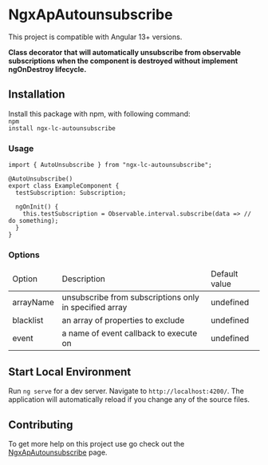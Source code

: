 # NgxApAutounsubscribe

This project is compatible with Angular 13+ versions.

<b>Class decorator that will automatically unsubscribe from observable subscriptions when the component is destroyed without implement ngOnDestroy lifecycle.</b>

## Installation

Install this package with npm, with following command: <br>
<code>npm install ngx-lc-autounsubscribe</code>

### Usage
```
import { AutoUnsubscribe } from "ngx-lc-autounsubscribe";

@AutoUnsubscribe()
export class ExampleComponent {
  testSubscription: Subscription;

  ngOnInit() {
    this.testSubscription = Observable.interval.subscribe(data => // do something);
  }
}
```

### Options

<table>
<thead>
  <tr>
    <td>Option</td>
    <td>Description</td>
    <td>Default value</td>
  </tr>
</thead>
<tbody>
  <tr>
    <td>arrayName</td>
    <td>unsubscribe from subscriptions only in specified array</td>
    <td>undefined</td>
  </tr>
  <tr>
    <td>blacklist</td>
    <td>an array of properties to exclude</td>
    <td>undefined</td>
  </tr>
  <tr>
    <td>event</td>
    <td>a name of event callback to execute on</td>
    <td>undefined</td>
  </tr>
</tbody>
</table>


## Start Local Environment
Run `ng serve` for a dev server. Navigate to `http://localhost:4200/`. The application will automatically reload if you change any of the source files.

## Contributing

To get more help on this project use go check out the [NgxApAutounsubscribe](https://github.com/lucacapocci94-dev/ngx-lc-autounsubscribe) page.
